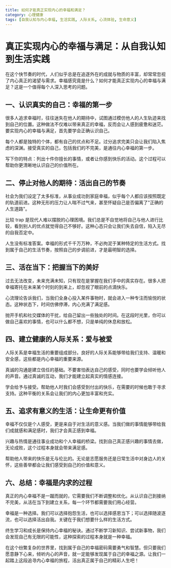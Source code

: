 ```yaml
---
title: 如何才能真正实现内心的幸福和满足？
category: 心理健康
tags: [自我认知与内心幸福, 生活实践, 人际关系, 心流体验, 生命意义]
---
```

# 真正实现内心的幸福与满足：从自我认知到生活实践

 在这个快节奏的时代，人们似乎总是在追逐外在的成就与物质的丰富，却常常忽视了内心真正的渴望与需求。幸福感究竟是什么？如何才能真正实现内心的幸福与满足？这是一个值得每个人深入思考的问题。

## 一、认识真实的自己：幸福的第一步
 很多人追求幸福时，往往迷失在他人的期待中，试图通过模仿他人的人生轨迹来找到自己的位置。这种做法不仅难以带来真正的幸福，反而会让人感到疲惫和迷茫。要实现内心的幸福与满足，首先要学会正确认识自己。

 每个人都是独特的个体，都有自己的优点和不足。过分追求完美只会让我们陷入焦虑的深渊。接受真实的自己，包括我们的不完美，是通往内心幸福的第一步。

 写下你的特点：列出十件你擅长的事情，或者让你感到快乐的活动。这个过程可以帮助你更清晰地认识自己的价值所在。

## 二、停止对他人的期待：活出自己的节奏
 社会为我们设定了太多标准，从事业成功到家庭幸福，似乎每个人都应该按照既定的轨道前进。这种无形的压力让人喘不过气来，甚至怀疑自己是否偏离了"正确的人生道路"。

 比较 trap 是现代人难以摆脱的心理困境。我们总是不自觉地将自己与他人进行比较，看到别人的优点就觉得自己不够好。这种心态只会让我们失去自信，陷入无尽的自我否定中。

 人生没有标准答案。幸福的形式千千万万种，不必拘泥于某种特定的生活方式。找到属于自己的生活节奏，按照自己的步调前进，才是最明智的选择。

## 三、活在当下：把握当下的美好
 过去无法改变，未来充满未知，只有现在是掌握在我们手中的真实存在。很多人把幸福寄托在未来某个时刻的到来上，却忽视了眼前的点滴快乐。

 心流理论告诉我们，当我们全身心投入某件事物时，就会进入一种专注而愉悦的状态。这种状态下，时间仿佛停滞，内心充满了满足感。

 抛开手机和社交媒体的干扰，给自己留出一些独处的时间。在这段时光里，你可以做自己喜欢的事情，也可以什么都不想，只是单纯的休息和放松。

## 四、建立健康的人际关系：爱与被爱
 人际关系是幸福生活的重要组成部分。良好的人际关系能够带给我们支持、温暖和安全感，这些都是内心幸福的重要来源。

 真诚的沟通是建立信任的基础。不要害怕表达自己的感受，同时也要学会倾听他人的声音。通过真诚的互动，我们才能建立起真实的情感连接。

 学会给予与接受。帮助他人时我们会感受到付出的快乐，在需要的时候也敢于寻求支持。这种平衡的关系会让我们的内心更加丰富和充实。

## 五、追求有意义的生活：让生命更有价值
 幸福不仅仅是个人感受，更是来自于对生活的意义感。当我们做的事情能够带给我们成就感和满足感时，我们才会真正感到幸福。

 兴趣与热情是通往事业成功和个人幸福的桥梁。找到自己真正感兴趣的事情去做，无论成败，这个过程本身就会带来满足感。

 帮助他人带来的快乐是无与伦比的。无论是志愿服务还是日常生活中对身边人的关怀，这些善举都会让我们感受到自己的价值和意义。

## 六、总结：幸福是内求的过程
 真正的内心幸福不是一蹴而就的，它需要我们不断调整和优化。从认识自己到接纳不完美，从活在当下到建立关系，每一个环节都需要我们用心经营。

 幸福是一种选择。我们可以选择抱怨生活，也可以选择感恩当下；可以选择随波逐流，也可以选择活出自我。关键在于我们想要什么样的生活方式。

 终生学习和成长是保持内心幸福的秘诀。通过不断学习新知识、尝试新事物，我们会发现自己有无限的可能性，这种探索的过程本身就是一种幸福。

 在这个纷繁复杂的世界里，找到属于自己的幸福密码需要勇气和智慧。但只要我们愿意静下心来，倾听内心的声音，就一定能够发现属于自己的幸福之源。让我们一起踏上这段追寻内心幸福的旅程，活出真正属于自己的精彩人生吧！